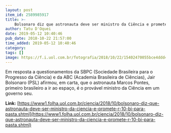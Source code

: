 ```yaml
---
layout: post
item_id: 2589985917
title: >-
    Bolsonaro diz que astronauta deve ser ministro da Ciência e promete R$ 10 bi para pasta
author: Tatu D'Oquei
date: 2019-05-12 10:40:46
pub_date: 2018-10-22 21:57:00
time_added: 2019-05-12 10:40:46
category: 
tags: []
image: https://f.i.uol.com.br/fotografia/2018/10/22/15402470055bce4ddd4e476_1540247005_3x2_rt.jpg
---
```


Em resposta a questionamentos da SBPC (Sociedade Brasileira para o Progresso da Ciência) e da ABC (Academia Brasileira de Ciências), Jair Bolsonaro (PSL) afirmou, em carta, que o astronauta Marcos Pontes, primeiro brasileiro a ir ao espaço, é o provável ministro da Ciência em um governo seu.

**Link:** [https://www1.folha.uol.com.br/ciencia/2018/10/bolsonaro-diz-que-astronauta-deve-ser-ministro-da-ciencia-e-promete-r-10-bi-para-pasta.shtml](https://www1.folha.uol.com.br/ciencia/2018/10/bolsonaro-diz-que-astronauta-deve-ser-ministro-da-ciencia-e-promete-r-10-bi-para-pasta.shtml)

